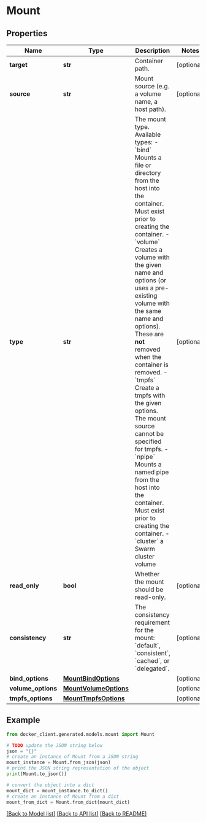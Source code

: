 # Mount


## Properties

Name | Type | Description | Notes
------------ | ------------- | ------------- | -------------
**target** | **str** | Container path. | [optional] 
**source** | **str** | Mount source (e.g. a volume name, a host path). | [optional] 
**type** | **str** | The mount type. Available types:  - &#x60;bind&#x60; Mounts a file or directory from the host into the container. Must exist prior to creating the container. - &#x60;volume&#x60; Creates a volume with the given name and options (or uses a pre-existing volume with the same name and options). These are **not** removed when the container is removed. - &#x60;tmpfs&#x60; Create a tmpfs with the given options. The mount source cannot be specified for tmpfs. - &#x60;npipe&#x60; Mounts a named pipe from the host into the container. Must exist prior to creating the container. - &#x60;cluster&#x60; a Swarm cluster volume  | [optional] 
**read_only** | **bool** | Whether the mount should be read-only. | [optional] 
**consistency** | **str** | The consistency requirement for the mount: &#x60;default&#x60;, &#x60;consistent&#x60;, &#x60;cached&#x60;, or &#x60;delegated&#x60;. | [optional] 
**bind_options** | [**MountBindOptions**](MountBindOptions.md) |  | [optional] 
**volume_options** | [**MountVolumeOptions**](MountVolumeOptions.md) |  | [optional] 
**tmpfs_options** | [**MountTmpfsOptions**](MountTmpfsOptions.md) |  | [optional] 

## Example

```python
from docker_client.generated.models.mount import Mount

# TODO update the JSON string below
json = "{}"
# create an instance of Mount from a JSON string
mount_instance = Mount.from_json(json)
# print the JSON string representation of the object
print(Mount.to_json())

# convert the object into a dict
mount_dict = mount_instance.to_dict()
# create an instance of Mount from a dict
mount_from_dict = Mount.from_dict(mount_dict)
```
[[Back to Model list]](../README.md#documentation-for-models) [[Back to API list]](../README.md#documentation-for-api-endpoints) [[Back to README]](../README.md)


